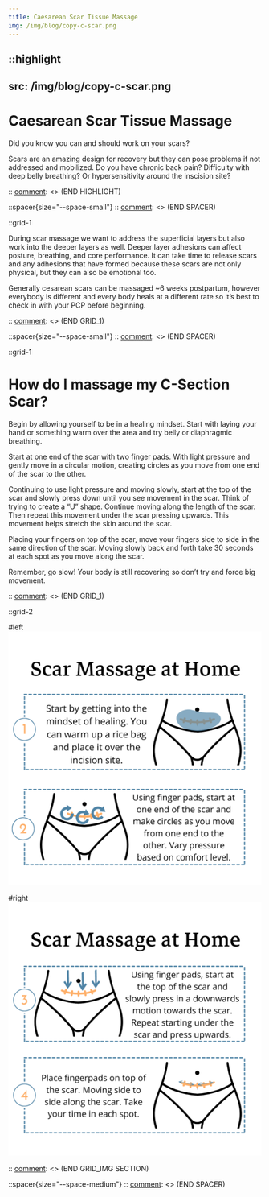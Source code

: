 ```yaml
---
title: Caesarean Scar Tissue Massage
img: /img/blog/copy-c-scar.png
---
```


[comment]: <> (START HIGHLIGHT)
::highlight
---
src: /img/blog/copy-c-scar.png
---
# Caesarean Scar Tissue Massage

Did you know you can and should work on your scars?

Scars are an amazing design for recovery but they can pose problems if not addressed and mobilized. Do you have chronic back pain? Difficulty with deep belly breathing? Or hypersensitivity around the inscision site?

::
[comment]: <> (END HIGHLIGHT)

[comment]: <> (START SPACER)
::spacer{size="--space-small"}
::
[comment]: <> (END SPACER)

[comment]: <> (START GRID_1)
::grid-1


During scar massage we want to address the superficial layers but also work into the deeper layers as well. Deeper layer adhesions can affect posture, breathing, and core performance. It can take time to release scars and any adhesions that have formed because these scars are not only physical, but they can also be emotional too.

Generally cesarean scars can be massaged ~6 weeks postpartum, however everybody is different and every body heals at a different rate so it’s best to check in with your PCP before beginning.

::
[comment]: <> (END GRID_1)


[comment]: <> (START SPACER)
::spacer{size="--space-small"}
::
[comment]: <> (END SPACER)


[comment]: <> (START GRID_1)
::grid-1

# How do I massage my C-Section Scar?

Begin by allowing yourself to be in a healing mindset. Start with laying your hand or something warm over the area and try belly or diaphragmic breathing.

Start at one end of the scar with two finger pads. With light pressure and gently move in a circular motion, creating circles as you move from one end of the scar to the other.

Continuing to use light pressure and moving slowly, start at the top of the scar and slowly press down until you see movement in the scar. Think of trying to create a “U” shape. Continue moving along the length of the scar. Then repeat this movement under the scar pressing upwards. This movement helps stretch the skin around the scar.

Placing your fingers on top of the scar, move your fingers side to side in the same direction of the scar. Moving slowly back and forth take 30 seconds at each spot as you move along the scar.

Remember, go slow! Your body is still recovering so don’t try and force big movement.

::
[comment]: <> (END GRID_1)

[comment]: <> (START GRID_IMG SECTION)
::grid-2

#left
![Scar tissue massage](/img/blog/tech-scar-1.png)

#right
![Scar tissue massage](/img/blog/tech-scar-2.png)

::
[comment]: <> (END GRID_IMG SECTION)


[comment]: <> (START SPACER)
::spacer{size="--space-medium"}
::
[comment]: <> (END SPACER)
